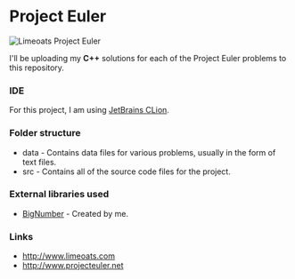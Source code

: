 # Project Euler

![Limeoats Project Euler](https://projecteuler.net/profile/Limeoats.png?57)

I'll be uploading my **C++** solutions for each of the Project Euler problems to this repository.

### IDE
For this project, I am using [JetBrains CLion](http://www.jetbrains.com/clion).

### Folder structure
* data - Contains data files for various problems, usually in the form of text files.
* src - Contains all of the source code files for the project.

### External libraries used
* [BigNumber](http://github.com/Limeoats/BigNumber) - Created by me.

### Links
* http://www.limeoats.com
* http://www.projecteuler.net
